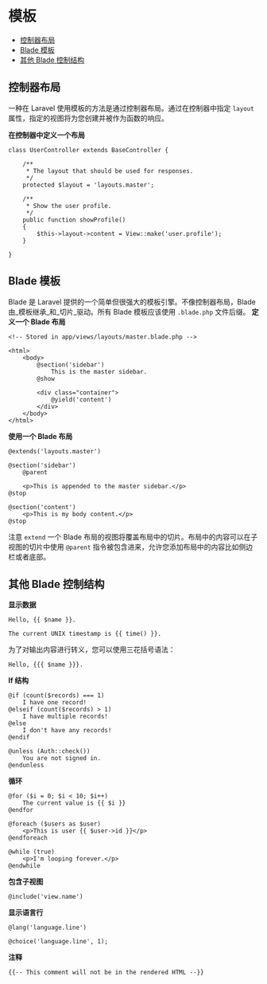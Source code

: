 # 模板

- [控制器布局](#controller-layouts)
- [Blade 模板](#blade-templating)
- [其他 Blade 控制结构](#other-blade-control-structures)

<a name="controller-layouts"></a>
## 控制器布局

一种在 Laravel 使用模板的方法是通过控制器布局。通过在控制器中指定 `layout` 属性，指定的视图将为您创建并被作为函数的响应。

**在控制器中定义一个布局**

	class UserController extends BaseController {

		/**
		 * The layout that should be used for responses.
		 */
		protected $layout = 'layouts.master';

		/**
		 * Show the user profile.
		 */
		public function showProfile()
		{
			$this->layout->content = View::make('user.profile');
		}

	}

<a name="blade-templating"></a>
## Blade 模板

Blade 是 Laravel 提供的一个简单但很强大的模板引擎。不像控制器布局，Blade 由_模板继承_和_切片_驱动。所有 Blade 模板应该使用 `.blade.php` 文件后缀。
**定义一个 Blade 布局**

	<!-- Stored in app/views/layouts/master.blade.php -->

	<html>
		<body>
			@section('sidebar')
				This is the master sidebar.
			@show

			<div class="container">
				@yield('content')
			</div>
		</body>
	</html>

**使用一个 Blade 布局**

	@extends('layouts.master')

	@section('sidebar')
		@parent

		<p>This is appended to the master sidebar.</p>
	@stop

	@section('content')
		<p>This is my body content.</p>
	@stop

注意 `extend` 一个 Blade 布局的视图将覆盖布局中的切片。布局中的内容可以在子视图的切片中使用 `@parent` 指令被包含进来，允许您添加布局中的内容比如侧边栏或者底部。

<a name="other-blade-control-structures"></a>
## 其他 Blade 控制结构

**显示数据**

	Hello, {{ $name }}.

	The current UNIX timestamp is {{ time() }}.


为了对输出内容进行转义，您可以使用三花括号语法：

	Hello, {{{ $name }}}.

**If 结构**

	@if (count($records) === 1)
		I have one record!
	@elseif (count($records) > 1)
		I have multiple records!
	@else
		I don't have any records!
	@endif

	@unless (Auth::check())
		You are not signed in.
	@endunless

**循环**

	@for ($i = 0; $i < 10; $i++)
		The current value is {{ $i }}
	@endfor

	@foreach ($users as $user)
		<p>This is user {{ $user->id }}</p>
	@endforeach

	@while (true)
		<p>I'm looping forever.</p>
	@endwhile

**包含子视图**

	@include('view.name')

**显示语言行**

	@lang('language.line')

	@choice('language.line', 1);

**注释**

	{{-- This comment will not be in the rendered HTML --}}

